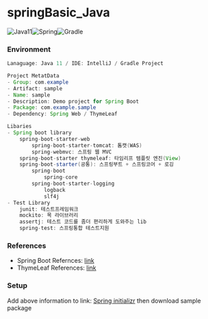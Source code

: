 # springBasic_Java
![Java11](http://img.shields.io/badge/java-11-blue.svg)![Spring](http://img.shields.io/badge/spring-boot-brightgreen.svg)![Gradle](http://img.shields.io/badge/gradle-7.6.1-blue.svg)

### Environment
```java
Lanaguage: Java 11 / IDE: IntelliJ / Gradle Project

Project MetatData
- Group: com.example
- Artifact: sample
- Name: sample
- Description: Demo project for Spring Boot
- Package: com.example.sample
- Dependency: Spring Web / ThymeLeaf

Libaries
- Spring boot library
    spring-boot-starter-web
        spring-boot-starter-tomcat: 톰캣(WAS)
        spring-webmvc: 스프링 웹 MVC
    spring-boot-starter thymeleaf: 타임리프 템플릿 엔진(View)
    spring-boot-starter(공통): 스프링부트 + 스프링코어 + 로깅
        spring-boot 
            spring-core
        spring-boot-starter-logging
            logback
            slf4j
- Test Library
    junit: 테스트프레임워크
    mockito: 목 라이브러리
    assertj: 테스트 코드를 좀더 편리하게 도와주는 lib
    spring-test: 스프링통합 테스트지원
```

### References
- Spring Boot Refernces: [link](https://docs.spring.io/spring-boot/)
- ThymeLeaf References: [link](https://www.thymeleaf.org/documentation.html)

### Setup
Add above information to link: [Spring initializr](https://start.spring.io/) then download sample package
